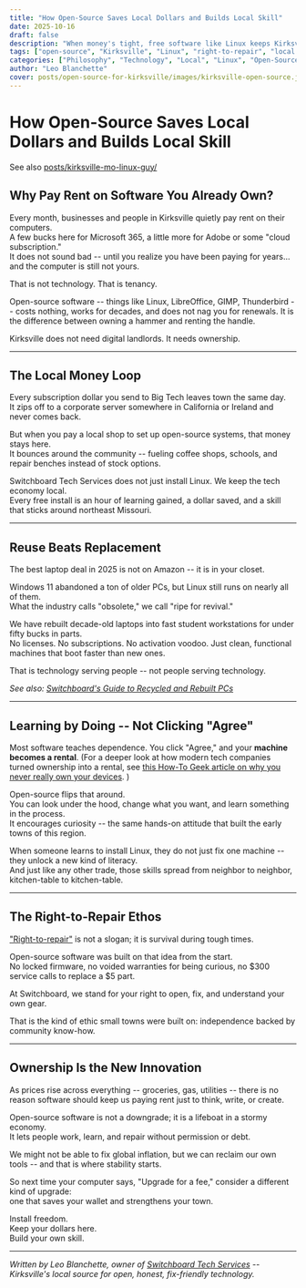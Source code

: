 ```yaml
---
title: "How Open-Source Saves Local Dollars and Builds Local Skill"
date: 2025-10-16
draft: false
description: "When money's tight, free software like Linux keeps Kirksville running. How open-source tools save cash, extend hardware life, and build real tech skills in our community."
tags: ["open-source", "Kirksville", "Linux", "right-to-repair", "local economy"]
categories: ["Philosophy", "Technology", "Local", "Linux", "Open-Source Tools"]
author: "Leo Blanchette"
cover: posts/open-source-for-kirksville/images/kirksville-open-source.jpg
---
```


# How Open-Source Saves Local Dollars and Builds Local Skill

See also [posts/kirksville-mo-linux-guy/](kirksville-mo-linux-guy/)

## Why Pay Rent on Software You Already Own?

Every month, businesses and people in Kirksville quietly pay rent on their computers.  
A few bucks here for Microsoft 365, a little more for Adobe or some "cloud subscription."  
It does not sound bad -- until you realize you have been paying for years... and the computer is still not yours.

That is not technology. That is tenancy.

Open-source software -- things like Linux, LibreOffice, GIMP, Thunderbird -- costs nothing, works for decades, and does not nag you for renewals. 
It is the difference between owning a hammer and renting the handle.

Kirksville does not need digital landlords. It needs ownership.

---

## The Local Money Loop

Every subscription dollar you send to Big Tech leaves town the same day.  
It zips off to a corporate server somewhere in California or Ireland and never comes back.  

But when you pay a local shop to set up open-source systems, that money stays here.  
It bounces around the community -- fueling coffee shops, schools, and repair benches instead of stock options.  

Switchboard Tech Services does not just install Linux. We keep the tech economy local.  
Every free install is an hour of learning gained, a dollar saved, and a skill that sticks around northeast Missouri.

---

## Reuse Beats Replacement

The best laptop deal in 2025 is not on Amazon -- it is in your closet.

Windows 11 abandoned a ton of older PCs, but Linux still runs on nearly all of them.  
What the industry calls "obsolete," we call "ripe for revival."

We have rebuilt decade-old laptops into fast student workstations for under fifty bucks in parts.  
No licenses. No subscriptions. No activation voodoo. Just clean, functional machines that boot faster than new ones.

That is technology serving people -- not people serving technology.

*See also: [Switchboard's Guide to Recycled and Rebuilt PCs](/posts/recycled-and-rebuilt-pcs)*

---

## Learning by Doing -- Not Clicking "Agree"

Most software teaches dependence. You click "Agree," and your **machine becomes a rental**. (For a deeper look at how modern tech companies turned ownership into a rental, see [this How-To Geek article on why you never really own your devices](https://www.howtogeek.com/833210/you-paid-for-your-tech-but-you-dont-really-own-it/).
)

Open-source flips that around.  
You can look under the hood, change what you want, and learn something in the process.  
It encourages curiosity -- the same hands-on attitude that built the early towns of this region.

When someone learns to install Linux, they do not just fix one machine -- they unlock a new kind of literacy.  
And just like any other trade, those skills spread from neighbor to neighbor, kitchen-table to kitchen-table.

---

## The Right-to-Repair Ethos

["Right-to-repair"](/right-to-repair/) is not a slogan; it is survival during tough times.

Open-source software was built on that idea from the start.  
No locked firmware, no voided warranties for being curious, no $300 service calls to replace a $5 part.  

At Switchboard, we stand for your right to open, fix, and understand your own gear.  

That is the kind of ethic small towns were built on: independence backed by community know-how.

---

## Ownership Is the New Innovation

As prices rise across everything -- groceries, gas, utilities -- there is no reason software should keep us paying rent just to think, write, or create.

Open-source software is not a downgrade; it is a lifeboat in a stormy economy.  
It lets people work, learn, and repair without permission or debt.  

We might not be able to fix global inflation, but we can reclaim our own tools -- and that is where stability starts.

So next time your computer says, "Upgrade for a fee," consider a different kind of upgrade:  
one that saves your wallet and strengthens your town.

Install freedom.  
Keep your dollars here.  
Build your own skill.

---

*Written by Leo Blanchette, owner of [Switchboard Tech Services](https://switchboardtechservices.com/) -- Kirksville's local source for open, honest, fix-friendly technology.*
